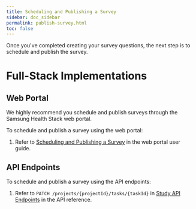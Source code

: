 ```yaml
---
title: Scheduling and Publishing a Survey
sidebar: doc_sidebar
permalink: publish-survey.html
toc: false
---
```

Once you've completed creating your survey questions, the next step is to schedule and publish the survey.

# Full-Stack Implementations

## Web Portal

We highly recommend you schedule and publish surveys through the Samsung Health Stack web portal.

To schedule and publish a survey using the web portal:

1. Refer to [Scheduling and Publishing a Survey](../../portal-guide/content-creation/publishing-a-survey.md) in the web portal user guide.

## API Endpoints

To schedule and publish a survey using the API endpoints:

1. Refer to `PATCH /projects/{projectId}/tasks/{taskId}` in [Study API Endpoints](../../api-reference/study-api-endpoints.md) in the API reference.

